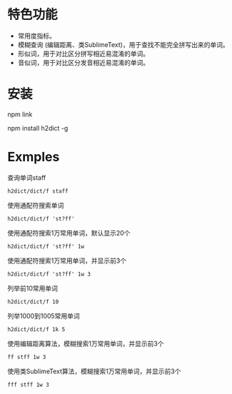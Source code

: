 
# 特色功能
*    常用度指标。
*    模糊查询 (编辑距离、类SublimeText)，用于查找不能完全拼写出来的单词。
*    形似词，用于对比区分拼写相近易混淆的单词。
*    音似词，用于对比区分发音相近易混淆的单词。

# 安装
npm link

npm install h2dict -g


# Exmples

查询单词staff
```Shell
h2dict/dict/f staff 
```

使用通配符搜索单词
```Shell
h2dict/dict/f 'st?ff' 
```

使用通配符搜索1万常用单词，默认显示20个
```Shell
h2dict/dict/f 'st?ff' 1w 
```

使用通配符搜索1万常用单词，并显示前3个
```Shell
h2dict/dict/f 'st?ff' 1w 3 
```

列举前10常用单词
```Shell
h2dict/dict/f 10 
```

列举1000到1005常用单词
```Shell
h2dict/dict/f 1k 5 
```

使用编辑距离算法，模糊搜索1万常用单词，并显示前3个
```Shell
ff stff 1w 3 
```

使用类SublimeText算法，模糊搜索1万常用单词，并显示前3个
```Shell
fff stff 1w 3 
```
